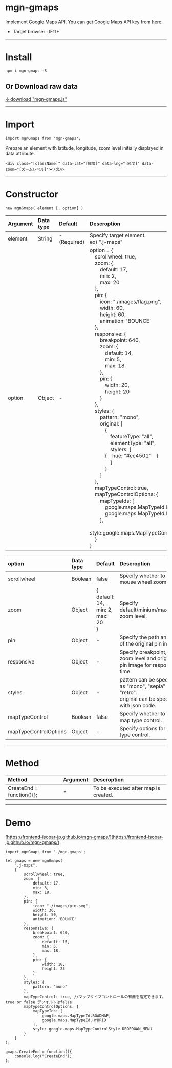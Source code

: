 # mgn-gmaps


Implement Google Maps API.
You can get Google Maps API key from [here](https://developers.google.com/maps/documentation/javascript/get-api-key).

- Target browser : IE11+

___

# Install

```
npm i mgn-gmaps -S
```

## Or Download raw data
[↓ download "mgn-gmaps.js"](https://raw.githubusercontent.com/frontend-isobar-jp/mgn-gmaps/master/src/mgn-gmaps.js)


___

# Import

```
import mgnGmaps from 'mgn-gmaps';
```

Prepare an element with latitude, longitude, zoom level initially displayed in data attribute.
```
<div class="[className]" data-lat="[緯度]" data-lng="[経度]" data-zoom="[ズームレベル]"></div>
```


___

# Constructor

```
new mgnGmaps( element [, option] )
```
|Argument|Data type|Default|Descroption|
|:-------|:--------|:------|:----------|
|element|String|-(Required)|Specify target element.<br>ex) ".j-maps"|
|option|Object|-|option = {<br>　scrollwheel: true,<br>　zoom: {<br>　　default: 17,<br>　　min: 2,<br>　　max: 20<br>　},<br>　pin: {<br>　　icon: "./images/flag.png",<br>　　width: 60,<br>　　height: 60,<br>　　animation: 'BOUNCE'<br>　},<br>　responsive: {<br>　　breakpoint: 640,<br>　　zoom: {<br>　　　default: 14,<br>　　　min: 5,<br>　　　max: 18<br>　　},<br>　　pin: {<br>　　　width: 20,<br>　　　height: 20<br>　　}<br>　},<br>　styles: {<br>　　pattern: "mono",<br>　　original: [<br>　　　{<br>　　　　featureType: "all",<br>　　　　elementType: "all",<br>　　　　stylers: [<br>　　　{　hue: "#ec4501"　}<br>　　　　]<br>　　　}<br>　　]<br>　},<br>　mapTypeControl: true,<br>　mapTypeControlOptions: {<br>　　mapTypeIds: [<br>　　　google.maps.MapTypeId.ROADMAP,<br>　　　google.maps.MapTypeId.HYBRID<br>　　],<br>　　style:google.maps.MapTypeControlStyle.DROPDOWN_MENU<br>　}<br>}|

|option|Data type|Default|Descroption|
|:-------|:--------|:------|:----------|
|scrollwheel|Boolean|false|Specify whether to use mouse wheel zoom.|
|zoom|Object|{<br>default: 14,<br>min: 2,<br>max: 20<br>}|Specify default/minium/maximum zoom level.|
|pin|Object|-|Specify the path and size of the original pin image.|
|responsive|Object|-|Specify breakpoint, zoom level and original pin image for responsive time.|
|styles|Object|-|pattern can be specified as "mono", "sepia" or "retro".<br>original can be specified with json code.|
|mapTypeControl|Boolean|false|Specify whether to use map type control.|
|mapTypeControlOptions|Object|-|Specify options for map type control.|

___

# Method

|Method|Argument|Descroption|
|:-------|:--------|:------|
|CreateEnd = function(){};|-|To be executed after map is created.|

___

# Demo

[https://frontend-isobar-jp.github.io/mgn-gmaps/](https://frontend-isobar-jp.github.io/mgn-gmaps/)

```
import mgnGmaps from './mgn-gmaps';

let gmaps = new mgnGmaps(
    ".j-maps",
    {
        scrollwheel: true,
        zoom: {
            default: 17,
            min: 3,
            max: 18,
        },
        pin: {
            icon: "./images/pin.svg",
            width: 36,
            height: 50,
            animation: 'BOUNCE'
        },
        responsive: {
            breakpoint: 640,
            zoom: {
                default: 15,
                min: 5,
                max: 18,
            },
            pin: {
                width: 18,
                height: 25
            }
        },
        styles: {
            pattern: "mono"
        },
        mapTypeControl: true, //マップタイプコントロールの有無を指定できます。 true or false デフォルトはfalse
        mapTypeControlOptions: {
            mapTypeIds: [
                google.maps.MapTypeId.ROADMAP,
                google.maps.MapTypeId.HYBRID
            ],
            style: google.maps.MapTypeControlStyle.DROPDOWN_MENU
        }
    }
);

gmaps.CreateEnd = function(){
    console.log("CreateEnd");
};
```
